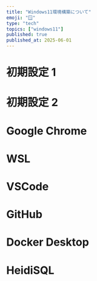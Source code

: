 ```yaml
---
title: "Windows11環境構築について"
emoji: "🪟"
type: "tech"
topics: ["windows11"]
published: true
published_at: 2025-06-01
---
```


# 初期設定 1

# 初期設定 2

# Google Chrome

# WSL

# VSCode

# GitHub

# Docker Desktop

# HeidiSQL
